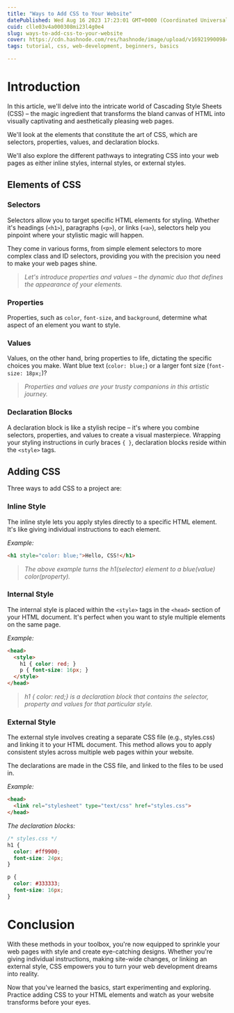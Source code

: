 ```yaml
---
title: "Ways to Add CSS to Your Website"
datePublished: Wed Aug 16 2023 17:23:01 GMT+0000 (Coordinated Universal Time)
cuid: clle03v4a000308mi23l4g0e4
slug: ways-to-add-css-to-your-website
cover: https://cdn.hashnode.com/res/hashnode/image/upload/v1692199009841/4555445b-2e96-4264-98eb-181492264918.png
tags: tutorial, css, web-development, beginners, basics

---
```


# Introduction

In this article, we'll delve into the intricate world of Cascading Style Sheets (CSS) – the magic ingredient that transforms the bland canvas of HTML into visually captivating and aesthetically pleasing web pages.

  
We'll look at the elements that constitute the art of CSS, which are selectors, properties, values, and declaration blocks.

  
We'll also explore the different pathways to integrating CSS into your web pages as either inline styles, internal styles, or external styles.

## Elements of CSS

### Selectors

Selectors allow you to target specific HTML elements for styling. Whether it's headings (`<h1>`), paragraphs (`<p>`), or links (`<a>`), selectors help you pinpoint where your stylistic magic will happen.

They come in various forms, from simple element selectors to more complex class and ID selectors, providing you with the precision you need to make your web pages shine.

> *Let's introduce properties and values – the dynamic duo that defines the appearance of your elements.*

### Properties

Properties, such as `color`, `font-size`, and `background`, determine what aspect of an element you want to style.

### Values

Values, on the other hand, bring properties to life, dictating the specific choices you make. Want blue text (`color: blue;`) or a larger font size (`font-size: 18px;`)?  

> *Properties and values are your trusty companions in this artistic journey.*

### Declaration Blocks

A declaration block is like a stylish recipe – it's where you combine selectors, properties, and values to create a visual masterpiece. Wrapping your styling instructions in curly braces `{ }`, declaration blocks reside within the `<style>` tags.  

## Adding CSS

Three ways to add CSS to a project are:

### Inline Style

The inline style lets you apply styles directly to a specific HTML element. It's like giving individual instructions to each element.

*Example:*

```html
<h1 style="color: blue;">Hello, CSS!</h1>
```

> *The above example turns the h1(selector) element to a blue(value) color(property).*

### Internal Style

The internal style is placed within the `<style>` tags in the `<head>` section of your HTML document. It's perfect when you want to style multiple elements on the same page.

*Example:*

```html
<head>
  <style>
    h1 { color: red; }
    p { font-size: 16px; }
  </style>
</head>
```

> *h1 { color: red;} is a declaration block that contains the selector, property and values for that particular style.*

### External Style

The external style involves creating a separate CSS file (e.g., styles.css) and linking it to your HTML document. This method allows you to apply consistent styles across multiple web pages within your website.

The declarations are made in the CSS file, and linked to the files to be used in.

*Example:*

```html
<head>
  <link rel="stylesheet" type="text/css" href="styles.css">
</head>
```

*The declaration blocks:*

```css
/* styles.css */
h1 {
  color: #ff9900;
  font-size: 24px;
}

p {
  color: #333333;
  font-size: 16px;
}
```

# Conclusion

With these methods in your toolbox, you're now equipped to sprinkle your web pages with style and create eye-catching designs. Whether you're giving individual instructions, making site-wide changes, or linking an external style, CSS empowers you to turn your web development dreams into reality.

Now that you've learned the basics, start experimenting and exploring. Practice adding CSS to your HTML elements and watch as your website transforms before your eyes.